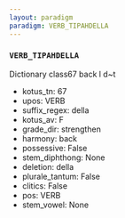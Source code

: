 ```yaml
---
layout: paradigm
paradigm: VERB_TIPAHDELLA
---
```

### ` VERB_TIPAHDELLA `

Dictionary class67 back l d~t
* kotus_tn: 67
* upos: VERB
* suffix_regex: della
* kotus_av: F
* grade_dir: strengthen
* harmony: back
* possessive: False
* stem_diphthong: None
* deletion: della
* plurale_tantum: False
* clitics: False
* pos: VERB
* stem_vowel: None
